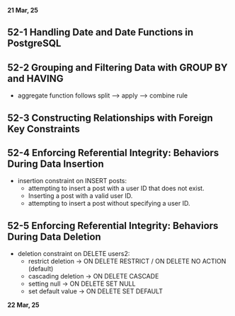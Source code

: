 **21 Mar, 25**

## 52-1 Handling Date and Date Functions in PostgreSQL

## 52-2 Grouping and Filtering Data with GROUP BY and HAVING

- aggregate function follows split --> apply --> combine rule

## 52-3 Constructing Relationships with Foreign Key Constraints

## 52-4 Enforcing Referential Integrity: Behaviors During Data Insertion

- insertion constraint on INSERT posts:
  - attempting to insert a post with a user ID that does not exist.
  - Inserting a post with a valid user ID.
  - attempting to insert a post without specifying a user ID.

## 52-5 Enforcing Referential Integrity: Behaviors During Data Deletion

- deletion constraint on DELETE users2:
  - restrict deletion -> ON DELETE RESTRICT / ON DELETE NO ACTION (default)
  - cascading deletion -> ON DELETE CASCADE
  - setting null -> ON DELETE SET NULL
  - set default value -> ON DELETE SET DEFAULT

**22 Mar, 25**
